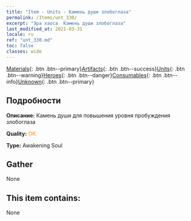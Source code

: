 ```yaml
---
title: "Item - Units - Камень души злобоглаза"
permalink: /Items/unt_330/
excerpt: "Эра хаоса  Камень души злобоглаза"
last_modified_at: 2021-03-31
locale: ru
ref: "unt_330.md"
toc: false
classes: wide
---
```

 [Materials](/ru/Items/){: .btn .btn--primary}[Artifacts](/ru/Items/Artifacts/){: .btn .btn--success}[Units](/ru/Items/Units/){: .btn .btn--warning}[Heroes](/ru/Items/Heroes/){: .btn .btn--danger}[Consumables](/ru/Items/Consumables/){: .btn .btn--info}[Unknown](/ru/Items/Unknown/){: .btn .btn--primary}

## Подробности
 **Описание:** Камень души для повышения уровня пробуждения злобоглаза

 **Quality:** <span style="color: #FF8C00">OK</span>

 **Type:** Awakening Soul

## Gather

  None

## This item contains:

  None

